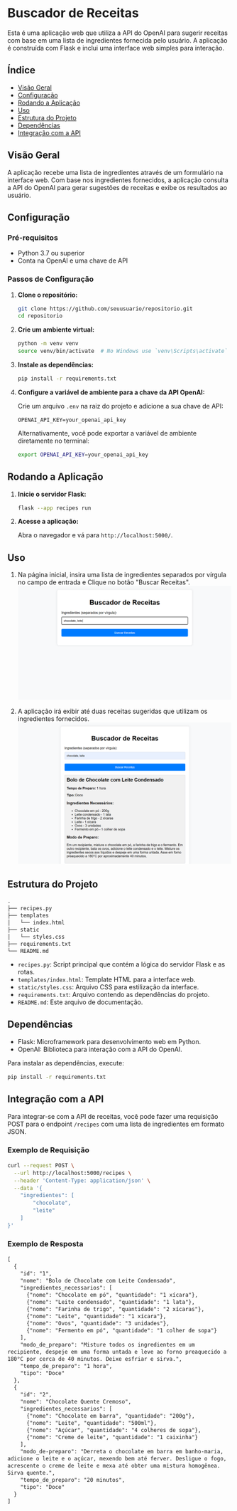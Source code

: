 # Buscador de Receitas

Esta é uma aplicação web que utiliza a API do OpenAI para sugerir receitas com base em uma lista de ingredientes fornecida pelo usuário. A aplicação é construída com Flask e inclui uma interface web simples para interação.

## Índice

- [Visão Geral](#visão-geral)
- [Configuração](#configuração)
- [Rodando a Aplicação](#rodando-a-aplicação)
- [Uso](#uso)
- [Estrutura do Projeto](#estrutura-do-projeto)
- [Dependências](#dependências)
- [Integração com a API](#integração-com-a-api)

## Visão Geral

A aplicação recebe uma lista de ingredientes através de um formulário na interface web. Com base nos ingredientes fornecidos, a aplicação consulta a API do OpenAI para gerar sugestões de receitas e exibe os resultados ao usuário.

## Configuração

### Pré-requisitos

- Python 3.7 ou superior
- Conta na OpenAI e uma chave de API

### Passos de Configuração

1. **Clone o repositório:**

    ```bash
    git clone https://github.com/seuusuario/repositorio.git
    cd repositorio
    ```

2. **Crie um ambiente virtual:**

    ```bash
    python -m venv venv
    source venv/bin/activate  # No Windows use `venv\Scripts\activate`
    ```

3. **Instale as dependências:**

    ```bash
    pip install -r requirements.txt
    ```

4. **Configure a variável de ambiente para a chave da API OpenAI:**

    Crie um arquivo `.env` na raiz do projeto e adicione a sua chave de API:

    ```plaintext
    OPENAI_API_KEY=your_openai_api_key
    ```

    Alternativamente, você pode exportar a variável de ambiente diretamente no terminal:

    ```bash
    export OPENAI_API_KEY=your_openai_api_key
    ```

## Rodando a Aplicação

1. **Inicie o servidor Flask:**

    ```bash
    flask --app recipes run
    ```

2. **Acesse a aplicação:**

    Abra o navegador e vá para `http://localhost:5000/`.

## Uso

1. Na página inicial, insira uma lista de ingredientes separados por vírgula no campo de entrada e Clique no botão "Buscar Receitas".
   ![Passo 1](docs/images/passo_1.png)

2. A aplicação irá exibir até duas receitas sugeridas que utilizam os ingredientes fornecidos.
   ![Passo 2](docs/images/passo_2.png)
## Estrutura do Projeto

```
.
├── recipes.py
├── templates
│   └── index.html
├── static
│   └── styles.css
├── requirements.txt
└── README.md
```

- `recipes.py`: Script principal que contém a lógica do servidor Flask e as rotas.
- `templates/index.html`: Template HTML para a interface web.
- `static/styles.css`: Arquivo CSS para estilização da interface.
- `requirements.txt`: Arquivo contendo as dependências do projeto.
- `README.md`: Este arquivo de documentação.

## Dependências

- Flask: Microframework para desenvolvimento web em Python.
- OpenAI: Biblioteca para interação com a API do OpenAI.

Para instalar as dependências, execute:

```bash
pip install -r requirements.txt
```

## Integração com a API

Para integrar-se com a API de receitas, você pode fazer uma requisição POST para o endpoint `/recipes` com uma lista de ingredientes em formato JSON.

### Exemplo de Requisição

```bash
curl --request POST \
  --url http://localhost:5000/recipes \
  --header 'Content-Type: application/json' \
  --data '{
	"ingredientes": [
		"chocolate",
		"leite"
	]
}'
```

### Exemplo de Resposta

```
[
  {
    "id": "1",
    "nome": "Bolo de Chocolate com Leite Condensado",
    "ingredientes_necessarios": [
      {"nome": "Chocolate em pó", "quantidade": "1 xícara"},
      {"nome": "Leite condensado", "quantidade": "1 lata"},
      {"nome": "Farinha de trigo", "quantidade": "2 xícaras"},
      {"nome": "Leite", "quantidade": "1 xícara"},
      {"nome": "Ovos", "quantidade": "3 unidades"},
      {"nome": "Fermento em pó", "quantidade": "1 colher de sopa"}
    ],
    "modo_de_preparo": "Misture todos os ingredientes em um recipiente, despeje em uma forma untada e leve ao forno preaquecido a 180°C por cerca de 40 minutos. Deixe esfriar e sirva.",
    "tempo_de_preparo": "1 hora",
    "tipo": "Doce"
  },
  {
    "id": "2",
    "nome": "Chocolate Quente Cremoso",
    "ingredientes_necessarios": [
      {"nome": "Chocolate em barra", "quantidade": "200g"},
      {"nome": "Leite", "quantidade": "500ml"},
      {"nome": "Açúcar", "quantidade": "4 colheres de sopa"},
      {"nome": "Creme de leite", "quantidade": "1 caixinha"}
    ],
    "modo_de-preparo": "Derreta o chocolate em barra em banho-maria, adicione o leite e o açúcar, mexendo bem até ferver. Desligue o fogo, acrescente o creme de leite e mexa até obter uma mistura homogênea. Sirva quente.",
    "tempo_de_preparo": "20 minutos",
    "tipo": "Doce"
  }
]

```
